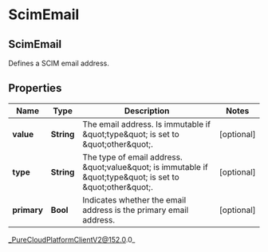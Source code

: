 # ScimEmail

## ScimEmail
Defines a SCIM email address.

## Properties

|Name | Type | Description | Notes|
|------------ | ------------- | ------------- | -------------|
| **value** | **String** | The email address. Is immutable if \&quot;type\&quot; is set to \&quot;other\&quot;. | [optional] |
| **type** | **String** | The type of email address. \&quot;value\&quot; is immutable if \&quot;type\&quot; is set to \&quot;other\&quot;. | [optional] |
| **primary** | **Bool** | Indicates whether the email address is the primary email address. | [optional] |



_PureCloudPlatformClientV2@152.0.0_

